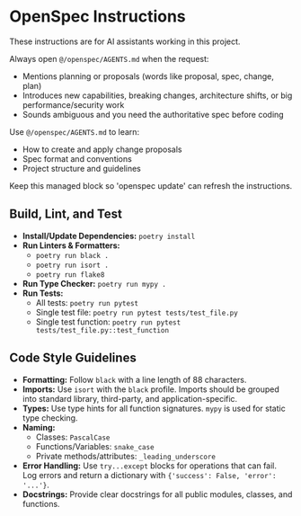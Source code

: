 <!-- OPENSPEC:START -->
# OpenSpec Instructions

These instructions are for AI assistants working in this project.

Always open `@/openspec/AGENTS.md` when the request:
- Mentions planning or proposals (words like proposal, spec, change, plan)
- Introduces new capabilities, breaking changes, architecture shifts, or big performance/security work
- Sounds ambiguous and you need the authoritative spec before coding

Use `@/openspec/AGENTS.md` to learn:
- How to create and apply change proposals
- Spec format and conventions
- Project structure and guidelines

Keep this managed block so 'openspec update' can refresh the instructions.

<!-- OPENSPEC:END -->

## Build, Lint, and Test

- **Install/Update Dependencies:** `poetry install`
- **Run Linters & Formatters:**
  - `poetry run black .`
  - `poetry run isort .`
  - `poetry run flake8`
- **Run Type Checker:** `poetry run mypy .`
- **Run Tests:**
  - All tests: `poetry run pytest`
  - Single test file: `poetry run pytest tests/test_file.py`
  - Single test function: `poetry run pytest tests/test_file.py::test_function`

## Code Style Guidelines

- **Formatting:** Follow `black` with a line length of 88 characters.
- **Imports:** Use `isort` with the `black` profile. Imports should be grouped into standard library, third-party, and application-specific.
- **Types:** Use type hints for all function signatures. `mypy` is used for static type checking.
- **Naming:**
  - Classes: `PascalCase`
  - Functions/Variables: `snake_case`
  - Private methods/attributes: `_leading_underscore`
- **Error Handling:** Use `try...except` blocks for operations that can fail. Log errors and return a dictionary with `{'success': False, 'error': '...'}`.
- **Docstrings:** Provide clear docstrings for all public modules, classes, and functions.

